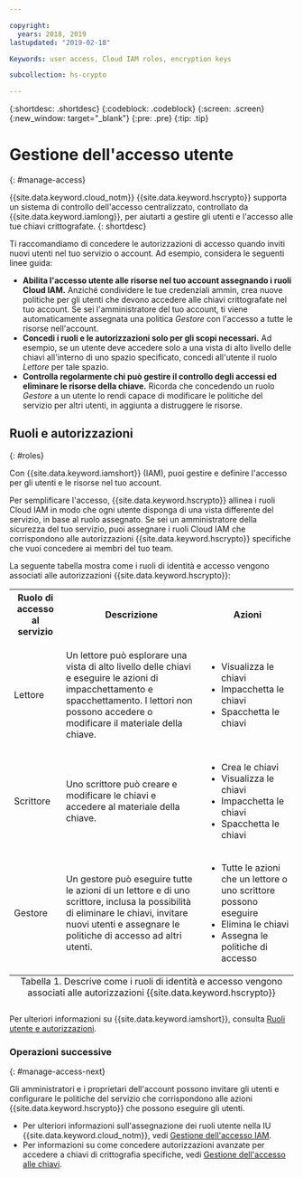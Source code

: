 ```yaml
---

copyright:
  years: 2018, 2019
lastupdated: "2019-02-18"

Keywords: user access, Cloud IAM roles, encryption keys

subcollection: hs-crypto

---
```


{:shortdesc: .shortdesc}
{:codeblock: .codeblock}
{:screen: .screen}
{:new_window: target="_blank"}
{:pre: .pre}
{:tip: .tip}

# Gestione dell'accesso utente
{: #manage-access}

{{site.data.keyword.cloud_notm}} {{site.data.keyword.hscrypto}} supporta un sistema di controllo dell'accesso centralizzato, controllato da
{{site.data.keyword.iamlong}}, per aiutarti a gestire gli utenti e l'accesso alle tue chiavi crittografate.
{: shortdesc}

Ti raccomandiamo di concedere le autorizzazioni di accesso quando inviti nuovi utenti nel tuo servizio o account. Ad esempio, considera le seguenti linee guida:

- **Abilita l'accesso utente alle risorse nel tuo account assegnando i ruoli Cloud IAM.**
    Anziché condividere le tue credenziali ammin, crea nuove politiche per gli utenti che devono accedere alle chiavi crittografate nel tuo account. Se sei l'amministratore del tuo account, ti viene automaticamente assegnata una politica _Gestore_ con l'accesso a tutte le risorse nell'account.
- **Concedi i ruoli e le autorizzazioni solo per gli scopi necessari.**
    Ad esempio, se un utente deve accedere solo a una vista di alto livello delle chiavi all'interno di uno spazio specificato, concedi all'utente il ruolo _Lettore_ per tale spazio.
- **Controlla regolarmente chi può gestire il controllo degli accessi ed eliminare le risorse della chiave.**
    Ricorda che concedendo un ruolo _Gestore_ a un utente lo rendi capace di modificare le politiche del servizio per altri utenti, in aggiunta a distruggere le risorse.

## Ruoli e autorizzazioni
{: #roles}

Con {{site.data.keyword.iamshort}} (IAM), puoi gestire e definire l'accesso per gli utenti e le risorse nel tuo account.

Per semplificare l'accesso, {{site.data.keyword.hscrypto}} allinea i ruoli Cloud IAM in modo che ogni utente disponga di una vista differente del servizio, in base al ruolo assegnato. Se sei un amministratore della sicurezza del tuo servizio, puoi assegnare i ruoli Cloud IAM che corrispondono alle autorizzazioni {{site.data.keyword.hscrypto}} specifiche che vuoi concedere ai membri del tuo team.

La seguente tabella mostra come i ruoli di identità e accesso vengono associati alle autorizzazioni {{site.data.keyword.hscrypto}}:
<table>
  <tr>
    <th>Ruolo di accesso al servizio</th>
    <th>Descrizione</th>
    <th>Azioni</th>
  </tr>
  <tr>
    <td><p>Lettore</p></td>
    <td><p>Un lettore può esplorare una vista di alto livello delle chiavi e eseguire le azioni di impacchettamento e spacchettamento. I lettori non possono accedere o modificare il materiale della chiave.</p></td>
    <td>
      <p>
        <ul>
          <li>Visualizza le chiavi</li>
          <li>Impacchetta le chiavi</li>
          <li>Spacchetta le chiavi</li>
        </ul>
      </p>
    </td>
  </tr>
  <tr>
    <td><p>Scrittore</p></td>
    <td><p>Uno scrittore può creare e modificare le chiavi e accedere al materiale della chiave.</p></td>
    <td>
      <p>
        <ul>
          <li>Crea le chiavi</li>
          <li>Visualizza le chiavi</li>
          <li>Impacchetta le chiavi</li>
          <li>Spacchetta le chiavi</li>
        </ul>
      </p>
    </td>
  </tr>
  <tr>
    <td><p>Gestore</p></td>
    <td><p>Un gestore può eseguire tutte le azioni di un lettore e di uno scrittore, inclusa la possibilità di eliminare le chiavi, invitare nuovi utenti e assegnare le politiche di accesso ad altri utenti.</p></td>
    <td>
      <p>
        <ul>
          <li>Tutte le azioni che un lettore o uno scrittore possono eseguire</li>
          <li>Elimina le chiavi</li>
          <li>Assegna le politiche di accesso</li>
        </ul>
      </p>
    </td>
  </tr>
  <caption style="caption-side:bottom;">Tabella 1. Descrive come i ruoli di identità e accesso vengono associati alle autorizzazioni {{site.data.keyword.hscrypto}}</caption>
</table>

<!-- **Note**: Cloud IAM user roles provide access at the service or service instance level. [Cloud Foundry roles](/docs/iam/cfaccess.html) are separate and define access at the organization or the space level. -->

Per ulteriori informazioni su {{site.data.keyword.iamshort}}, consulta [Ruoli utente e autorizzazioni](/docs/iam/users_roles.html#userroles).

### Operazioni successive
{: #manage-access-next}

Gli amministratori e i proprietari dell'account possono invitare gli utenti e configurare le politiche del servizio che corrispondono alle azioni {{site.data.keyword.hscrypto}} che possono eseguire gli utenti.

- Per ulteriori informazioni sull'assegnazione dei ruoli utente nella IU {{site.data.keyword.cloud_notm}}, vedi [Gestione dell'accesso IAM](/docs/iam/mngiam.html).
- Per informazioni su come concedere autorizzazioni avanzate per accedere a chiavi di crittografia specifiche, vedi [Gestione dell'accesso alle chiavi](/docs/services/hs-crypto/manage-access-api.html).
